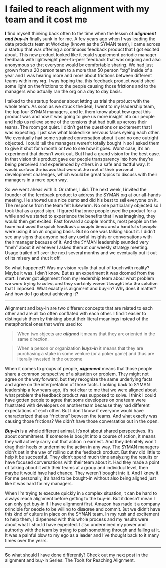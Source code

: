 # I failed to reach alignment with my team and it cost me

<b>I</b> find myself thinking back often to the time when the lesson of _**alignment and buy-in**_ finally sunk in for me. A few years ago when I was leading the data products team at Workday (known as the SYMAN team), I came across a startup that was offering a continuous feedback product that I got excited about. This new product looked like it could supplement periodic manager feedback with lightweight peer-to-peer feedback that was ongoing and also anonymous so that everyone would be comfortable sharing. We had just grown from a 20 person team to a more than 50 person “org” inside of a year and I was hearing more and more about frictions between different  teams within my org. I was hoping that this feedback product would shed some light on the frictions to the people causing those frictions and to the managers who actually ran the org on a day to day basis.

I talked to the startup founder about letting us trial the product with the whole team. As soon as we struck the deal, I went to my leadership team, the top four SYMAN managers, and let them know about how great this product was and how it was going to give  us more insight into our people and help us relieve some of the tensions that had built up across their teams. The room got quiet. I didn’t get the questions or excitement that I was expecting. I just saw what looked like nervous faces eyeing each other. We eventually had some strained conversation about it and no one outright objected. I could tell the managers weren’t totally bought in so I asked them to give it shot for a month or two to see how it goes. Worst case, it’s an experiment that doesn’t work out. But I had a grand vision for the best case. In that vision this product gave our people transparency into how they’re being perceived and experienced by others in a safe and tactful way. It would surface the issues that were at the root of their personal development challenges, which would be great topics to discuss with their managers in a more open way.

So we went ahead with it. Or rather, I did. The next week, I invited the founder of the feedback product to address the SYMAN org at our all-hands meeting. He showed us a nice demo and did his best to sell everyone on it. The response from the team felt lukewarm. No one particularly objected so I took that as a good sign. I figured that once people used the product for a while and we started to experience the benefits that I was imagining, they would then get excited. Fast forward a couple months, most people on the team had used the quick feedback a couple times and a handful of people were using it on an ongoing basis. But no one was talking about it. I didn’t see any signs that anyone had any useful insights or conversations with their manager because of it. And the SYMAN leadership sounded very “meh” about it whenever I asked them at our weekly strategy meeting. Usage trailed off over the next several months and we eventually put it out of its misery and shut it off.

So what happened? Was my vision really that out of touch with reality? Maybe it was. I don’t know. But as an experiment it was doomed from the start. I never got alignment from my leadership team about what problem we were trying to solve, and they certainly weren’t bought into the solution that I imposed. What exactly is alignment and buy-in? Why does it matter? And how do I go about achieving it?

---

<b>A</b>lignment and buy-in are two different concepts that are related to each other and are all too often conflated with each other. I find it easier to distinguish them by thinking about their literal meanings instead of the metaphorical ones that we’re used to:

> When two objects are _**aligned**_ it means that they are oriented in the same direction.

> When a person or organization _**buys-in**_ it means that they are purchasing a stake in some venture (or a poker game) and thus are literally invested in the outcome.

When it comes to groups of people, _**alignment**_ means that those people share a common perspective of a situation or problem. They might not agree on the way forward, but they recognize the same underlying facts and agree on the interpretation of those facts. Looking back to SYMAN leadership a few years ago, it’s not clear to me that we were aligned about what problem the feedback product was supposed to solve. I think I could have gotten people to agree that some developers on one team were frustrated with developers on another team because they had different expectations of each other. But I don’t know if everyone would have characterized that as “frictions” between the teams. And what exactly was causing those frictions? We didn’t have those conversation out in the open. 

_**Buy-in**_ is a whole different animal. It’s not about shared perspectives. It’s about commitment. If someone is bought into a course of action, it means they will actively carry out that action in earnest. And they definitely won’t drag their heels or undermine the action in any way. The SYMAN managers didn’t get in the way of rolling out the feedback product. But they did little to help it be successful. They didn’t spend much time analyzing the results or have focused conversations with their team about it. Had they made a point of talking about it with their teams at a group and individual level, then maybe it would have had chance. They weren’t bought into it. And I knew it. For me personally, it’s hard to be bought-in without also being aligned just like it was hard for my managers. 

When I’m trying to execute quickly in a complex situation, it can be hard to always reach alignment before getting to the buy-in. But it doesn’t mean I can only get buy-in if I have alignment first. Amazon has made it a company principle for people to be willing to disagree and commit. But we didn’t have this kind of culture in place on the SYMAN team. In my rush and excitement to help them, I dispensed with this whole process and my results were about what I should have expected. I also undermined my power and authority with the team by trying to push something through and failing at it. It was a painful blow to my ego as a leader and I’ve thought back to it many times over the years.

---

<b>S</b>o what should I have done differently? Check out my next post in the alignment and buy-in Series: The Tools for Reaching Alignment.